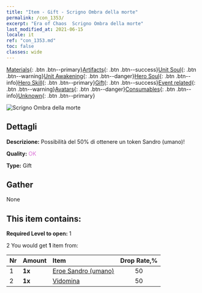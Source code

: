 ```yaml
---
title: "Item - Gift - Scrigno Ombra della morte"
permalink: /con_1353/
excerpt: "Era of Chaos  Scrigno Ombra della morte"
last_modified_at: 2021-06-15
locale: it
ref: "con_1353.md"
toc: false
classes: wide
---
```

 [Materials](/ItemsIT/){: .btn .btn--primary}[Artifacts](/ItemsIT/Artifacts/){: .btn .btn--success}[Unit Soul](/ItemsIT/UnitSoul/){: .btn .btn--warning}[Unit Awakening](/ItemsIT/UnitAwakening/){: .btn .btn--danger}[Hero Soul](/ItemsIT/HeroSoul/){: .btn .btn--info}[Hero Skill](/ItemsIT/HeroSkill/){: .btn .btn--primary}[Gift](/ItemsIT/Gift/){: .btn .btn--success}[Event related](/ItemsIT/Events/){: .btn .btn--warning}[Avatars](/ItemsIT/Avatars/){: .btn .btn--danger}[Consumables](/ItemsIT/Consumables/){: .btn .btn--info}[Unknown](/ItemsIT/Unknown/){: .btn .btn--primary}

 ![Scrigno Ombra della morte](/images/t/i_906030.png)

## Dettagli
 **Descrizione:** Possibilità del 50% di ottenere un token Sandro (umano)!

 **Quality:** <span style="color: #DA70D6">OK</span>

 **Type:** Gift

## Gather

  None

## This item contains:

 **Required Level to open:** 1

 2 You would get **1** item  from:

  | Nr | Amount |     Item    | Drop Rate,% |
  |:---|:-------|:------------|:---------:|
  | 1 |  **1x** | [Eroe Sandro (umano)](/ItemsIT/her_373/) | 50 | 
  | 2 |  **1x** | [Vidomina](/ItemsIT/her_372/) | 50 | 
